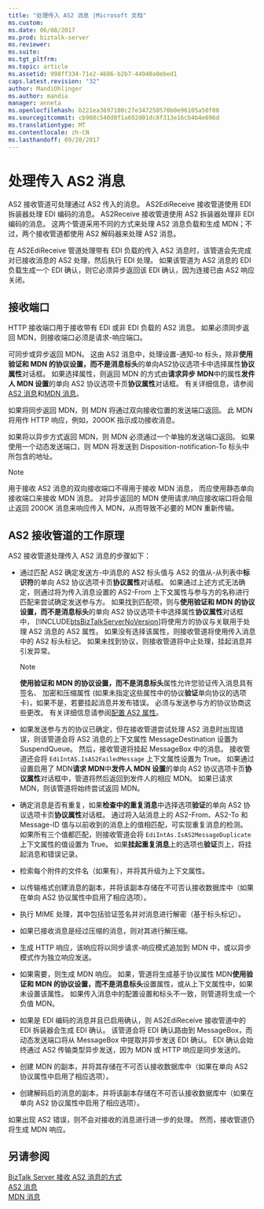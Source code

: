 ```yaml
---
title: "处理传入 AS2 消息 |Microsoft 文档"
ms.custom: 
ms.date: 06/08/2017
ms.prod: biztalk-server
ms.reviewer: 
ms.suite: 
ms.tgt_pltfrm: 
ms.topic: article
ms.assetid: 998ff334-71e2-4686-b2b7-44940a0ebed1
caps.latest.revision: "32"
author: MandiOhlinger
ms.author: mandia
manager: anneta
ms.openlocfilehash: b221ea3697180c27e347250570b0e96105a50f08
ms.sourcegitcommit: cb908c540d8f1a692d01dc8f313e16cb4b4e696d
ms.translationtype: MT
ms.contentlocale: zh-CN
ms.lasthandoff: 09/20/2017
---
```

# <a name="processing-an-incoming-as2-message"></a>处理传入 AS2 消息
AS2 接收管道可处理通过 AS2 传入的消息。 AS2EdiReceive 接收管道使用 EDI 拆装器处理 EDI 编码的消息。 AS2Receive 接收管道使用 AS2 拆装器处理非 EDI 编码的消息。 这两个管道采用不同的方式来处理 AS2 消息负载和生成 MDN；不过，两个接收管道都使用 AS2 解码器来处理 AS2 消息。  
  
 在 AS2EdiReceive 管道处理带有 EDI 负载的传入 AS2 消息时，该管道会先完成对已接收消息的 AS2 处理，然后执行 EDI 处理。 如果该管道为 AS2 消息的 EDI 负载生成一个 EDI 确认，则它必须异步返回该 EDI 确认，因为连接已由 AS2 响应关闭。  
  
## <a name="the-receive-port"></a>接收端口  
 HTTP 接收端口用于接收带有 EDI 或非 EDI 负载的 AS2 消息。 如果必须同步返回 MDN，则接收端口必须是请求-响应端口。  
  
 可同步或异步返回 MDN。 这由 AS2 消息中，处理设置-通知-to 标头，除非**使用验证和 MDN 的协议设置，而不是消息标头**的单向AS2协议选项卡中选择属性**协议属性**对话框。 如果选择属性，则返回 MDN 的方式由**请求异步 MDN**中的属性**发件人 MDN 设置**的单向 AS2 协议选项卡页**协议属性**对话框。 有关详细信息，请参阅[AS2 消息](../core/as2-messages.md)和[MDN 消息](../core/mdn-messages.md)。  
  
 如果将同步返回 MDN，则 MDN 将通过双向接收位置的发送端口返回。 此 MDN 将用作 HTTP 响应，例如，200OK 指示成功接收消息。  
  
 如果将以异步方式返回 MDN，则 MDN 必须通过一个单独的发送端口返回。 如果使用一个动态发送端口，则 MDN 将发送到 Disposition-notification-To 标头中所包含的地址。  
  
> [!NOTE]
>  用于接收 AS2 消息的双向接收端口不得用于接收 MDN 消息， 而应使用静态单向接收端口来接收 MDN 消息。 对异步返回的 MDN 使用请求/响应接收端口将会阻止返回 200OK 消息来响应传入 MDN，从而导致不必要的 MDN 重新传输。  
  
## <a name="how-the-as2-receive-pipelines-work"></a>AS2 接收管道的工作原理  
 AS2 接收管道处理传入 AS2 消息的步骤如下：  
  
-   通过匹配 AS2 确定发送方-中消息的 AS2 标头值与 AS2 的值从-从列表中**标识符**的单向 AS2 协议选项卡页**协议属性**对话框。 如果通过上述方式无法确定，则通过将为传入消息设置的 AS2-From 上下文属性与参与方的名称进行匹配来尝试确定发送参与方。 如果找到匹配项，则与**使用验证和 MDN 的协议设置，而不是消息标头**的单向 AS2 协议选项卡中选择属性**协议属性**对话框中， [!INCLUDE[btsBizTalkServerNoVersion](../includes/btsbiztalkservernoversion-md.md)]将使用方的协议与关联用于处理 AS2 消息的 AS2 属性。 如果没有选择该属性，则接收管道将使用传入消息中的 AS2 标头标记。 如果未找到协议，则接收管道将中止处理，挂起消息并引发异常。  
  
    > [!NOTE]
    >  **使用验证和 MDN 的协议设置，而不是消息标头**属性允许您验证传入消息具有签名、 加密和压缩属性 (如果未指定这些属性中的协议**验证**单向协议的选项卡)，如果不是，若要挂起消息并发布错误。 必须与发送参与方的协议协商这些更改。 有关详细信息请参阅[配置 AS2 属性](../core/configuring-as2-properties.md)。  
  
-   如果发送参与方的协议已确定，但在接收管道尝试处理 AS2 消息时出现错误，则该管道会将 AS2 消息的上下文属性 MessageDestination 设置为 SuspendQueue。 然后，接收管道将挂起 MessageBox 中的消息。 接收管道还会将 `EdiIntAS.IsAS2FailedMessage` 上下文属性设置为 True。 如果通过设置启用了 MDN**请求 MDN**中**发件人 MDN 设置**的单向 AS2 协议选项卡页**协议属性**对话框中，管道将然后返回到发件人的相应 MDN。 如果已请求 MDN，则该管道将始终尝试返回 MDN。  
  
-   确定消息是否有重复，如果**检查中的重复消息**中选择选项**验证**的单向 AS2 协议选项卡页**协议属性**对话框。 通过将入站消息上的 AS2-From、AS2-To 和 Message-ID 值与以前收到的消息上的值相匹配，可实现重复消息的检测。 如果所有三个值都匹配，则接收管道会将 `EdiIntAs.IsAS2MessageDuplicate` 上下文属性的值设置为 True。 如果**挂起重复消息**上的选项也**验证**页上，将挂起消息和错误记录。  
  
-   检索每个附件的文件名（如果有），并将其升级为上下文属性。  
  
-   以传输格式创建消息的副本，并将该副本存储在不可否认接收数据库中（如果在单向 AS2 协议属性中启用了相应选项）。  
  
-   执行 MIME 处理，其中包括验证签名并对消息进行解密（基于标头标记）。  
  
-   如果已接收消息是经过压缩的消息，则对其进行解压缩。  
  
-   生成 HTTP 响应，该响应将以同步请求-响应模式追加到 MDN 中，或以异步模式作为独立响应发送。  
  
-   如果需要，则生成 MDN 响应。 如果，管道将生成基于协议属性 MDN**使用验证和 MDN 的协议设置，而不是消息标头**设置属性，或从上下文属性中，如果未设置该属性。 如果传入消息中的配置设置和标头不一致，则管道将生成一个负值 MDN。  
  
-   如果是 EDI 编码的消息并且已启用确认，则 AS2EdiReceive 接收管道中的 EDI 拆装器会生成 EDI 确认。 该管道会将 EDI 确认路由到 MessageBox，而动态发送端口将从 MessageBox 中提取并异步发送 EDI 确认。 EDI 确认会始终通过 AS2 传输类型异步发送，因为 MDN 或 HTTP 响应是同步发送的。  
  
-   创建 MDN 的副本，并将其存储在不可否认接收数据库中（如果在单向 AS2 协议属性中启用了相应选项）。  
  
-   创建解码后的消息的副本，并将该副本存储在不可否认接收数据库中（如果在单向 AS2 协议属性中启用了相应选项）。  
  
 如果出现 AS2 错误，则不会对接收的消息进行进一步的处理。 然而，接收管道仍将生成 MDN 响应。  
  
## <a name="see-also"></a>另请参阅  
 [BizTalk Server 接收 AS2 消息的方式](../core/how-biztalk-server-receives-as2-messages.md)   
 [AS2 消息](../core/as2-messages.md)   
 [MDN 消息](../core/mdn-messages.md)